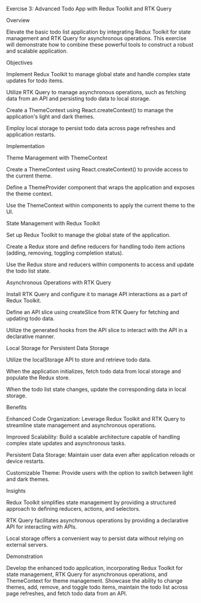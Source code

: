 Exercise 3: Advanced Todo App with Redux Toolkit and RTK Query

Overview

Elevate the basic todo list application by integrating Redux Toolkit for state management and RTK Query for asynchronous operations. This exercise will demonstrate how to combine these powerful tools to construct a robust and scalable application.

Objectives

Implement Redux Toolkit to manage global state and handle complex state updates for todo items.

Utilize RTK Query to manage asynchronous operations, such as fetching data from an API and persisting todo data to local storage.

Create a ThemeContext using React.createContext() to manage the application's light and dark themes.

Employ local storage to persist todo data across page refreshes and application restarts.

Implementation

Theme Management with ThemeContext

Create a ThemeContext using React.createContext() to provide access to the current theme.

Define a ThemeProvider component that wraps the application and exposes the theme context.

Use the ThemeContext within components to apply the current theme to the UI.

State Management with Redux Toolkit

Set up Redux Toolkit to manage the global state of the application.

Create a Redux store and define reducers for handling todo item actions (adding, removing, toggling completion status).

Use the Redux store and reducers within components to access and update the todo list state.

Asynchronous Operations with RTK Query

Install RTK Query and configure it to manage API interactions as a part of Redux Toolkit.

Define an API slice using createSlice from RTK Query for fetching and updating todo data.

Utilize the generated hooks from the API slice to interact with the API in a declarative manner.

Local Storage for Persistent Data Storage

Utilize the localStorage API to store and retrieve todo data.

When the application initializes, fetch todo data from local storage and populate the Redux store.

When the todo list state changes, update the corresponding data in local storage.

Benefits

Enhanced Code Organization: Leverage Redux Toolkit and RTK Query to streamline state management and asynchronous operations.

Improved Scalability: Build a scalable architecture capable of handling complex state updates and asynchronous tasks.

Persistent Data Storage: Maintain user data even after application reloads or device restarts.

Customizable Theme: Provide users with the option to switch between light and dark themes.

Insights

Redux Toolkit simplifies state management by providing a structured approach to defining reducers, actions, and selectors.

RTK Query facilitates asynchronous operations by providing a declarative API for interacting with APIs.

Local storage offers a convenient way to persist data without relying on external servers.

Demonstration

Develop the enhanced todo application, incorporating Redux Toolkit for state management, RTK Query for asynchronous operations, and ThemeContext for theme management. Showcase the ability to change themes, add, remove, and toggle todo items, maintain the todo list across page refreshes, and fetch todo data from an API.
